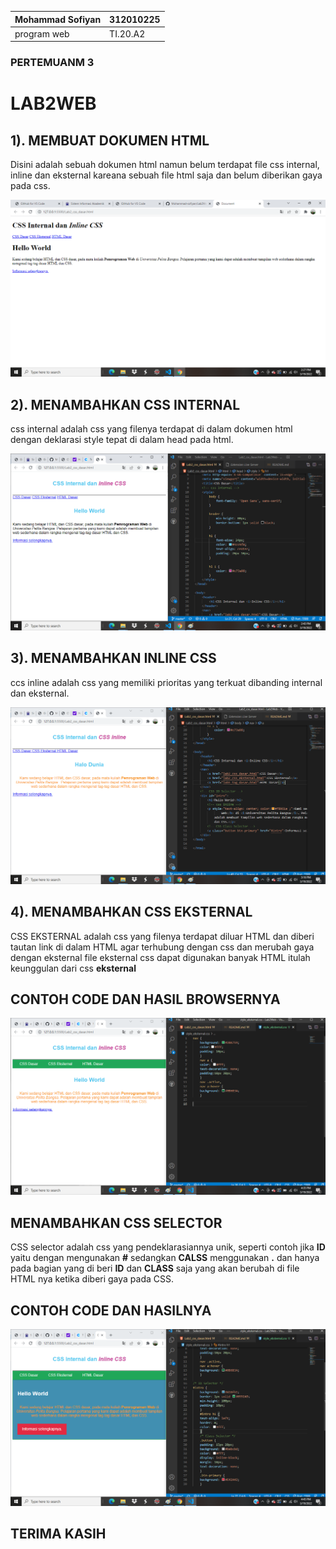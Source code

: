 |Mohammad Sofiyan | 312010225   |
|---------------- |------------ |
| program web     | TI.20.A2    |

### PERTEMUANM 3

# LAB2WEB

## 1). MEMBUAT DOKUMEN HTML 

Disini adalah sebuah dokumen html namun belum terdapat file css internal, inline dan eksternal kareana sebuah file html saja dan belum  diberikan gaya pada css. 

![menambahkan_dokumen_html](img/dokumen_HTML.png)


## 2). MENAMBAHKAN CSS INTERNAL 

css internal adalah css yang filenya terdapat di dalam dokumen html dengan deklarasi style tepat di dalam head pada html.

![menambahkan_css_internal](img/css_internal.png)

## 3). MENAMBAHKAN INLINE CSS 

ccs inline adalah css yang memiliki prioritas yang terkuat dibanding internal dan eksternal.

![menambahkan_Inline_css](img/css_inline.png)

## 4). MENAMBAHKAN CSS EKSTERNAL

CSS EKSTERNAL adalah css yang filenya terdapat diluar HTML dan diberi tautan link di dalam HTML agar terhubung dengan css dan merubah gaya dengan eksternal file eksternal css dapat digunakan banyak HTML itulah keunggulan dari css **eksternal** 

## CONTOH CODE DAN HASIL BROWSERNYA 

![MENAMBAHKAN_CSS_EKTERNAL](img/css_eksternal.png)

## MENAMBAHKAN CSS SELECTOR 

CSS selector adalah css yang pendeklarasiannya unik, seperti contoh jika **ID** yaitu dengan mengunakan **#** sedangkan **CALSS** menggunakan **.** dan hanya pada bagian yang di beri  **ID** dan **CLASS** saja yang akan berubah di file HTML nya ketika diberi gaya pada CSS.

## CONTOH CODE DAN HASILNYA 

![Menambahkan_CSS_Selector](img/css_selector.png)

## TERIMA KASIH